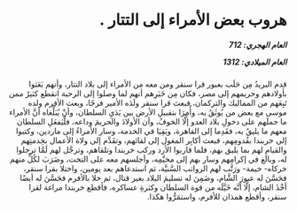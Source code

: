 <h1 dir="rtl">هروب بعض الأمراء إلى التتار .</h1>

<h5 dir="rtl">العام الهجري:  712

العام الميلادي: 1312

</h5>

<p dir="rtl">قدم البريدُ مِن حَلَب بعبور قرا سنقر ومن معه من الأمراء إلى بلاد التتار، وأنهم بَعَثوا بأولادهم وحريمهم إلى مصر، فكان مِن خَبَرِهم أنهم لما وصلوا إلى الرحبة انقطع كثيرٌ ممن تَبِعَهم من المماليك والتركمان، فبعث قرا سنقر ولَدَه الأمير فرجًا، وبعث الأفرم ولده موسى مع بعض من يُوثَقُ به، وأُمِرَا بتقبيلِ الأرض بين يَدَيِ السلطان، وأنْ يُبَلِّغاه أنَّ الأمراء ما حملَهم على دخولِ بلاد العدو إلَّا الخوفُ، وأن الأولادَ والحريمَ وداعه، فلْيَفعَلِ السلطان معهم ما يليقُ به، فقَدِما إلى القاهرة، وبَقِيَا في الخدمة، وسار الأمراءُ إلى ماردين، وكتبوا إلى خربندا بقُدومِهم، فبعث أكابِر المغول إلى لقائهم، وتقَدَّم إلى ولاة الأعمال بخِدمتِهم والقيامِ لهم بما يليق بهم، فلما قاربوا الأرد وركب خربندا وتلقاهم، وترجَّل لهم لَمَّا ترجلوا له، وبالغ في إكرامِهم وسار بهم إلى مخيَّمِه، وأجلسهم معه على التخت، وضَرَبَ لكُلٍّ منهم خركاه- خيمة- ورَتَّب لهم الرواتب السَّنيَّة، ثم استدعاهم بعد يومين، واختلا بقرا سنقر، فحَسَّنَ له عبورَ الشَّام، وضَمِنَ له تسليمَ البلاد بغير قتال، ثم خلا بالأفرم فحَسَّنَ له أيضًا أخْذَ الشام، إلَّا أنَّه خَيَّلَه من قوة السلطان وكثرةِ عساكره، فأقطع خربندا مراغة لقرا سنقر، وأقطع همذان للأفرم، واستمَرُّوا هكذا.</p></br>
